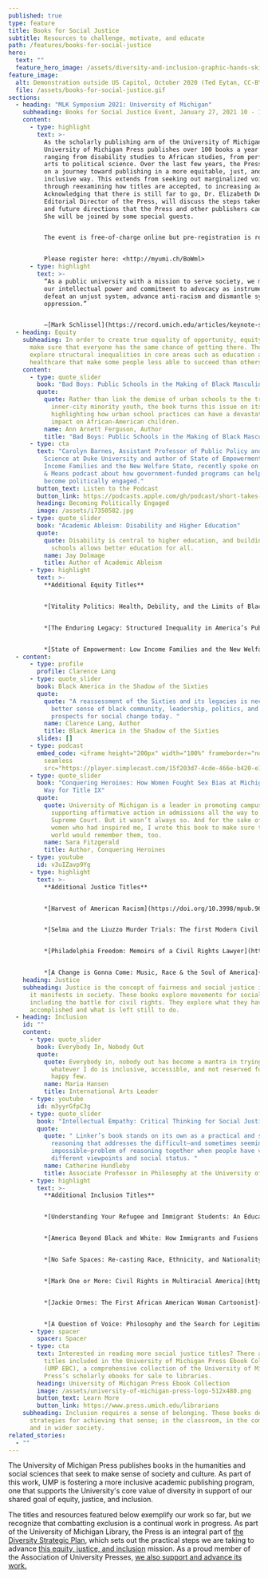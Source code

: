 ```yaml
---
published: true
type: feature
title: Books for Social Justice
subtitle: Resources to challenge, motivate, and educate
path: /features/books-for-social-justice
hero:
  text: ""
  feature_hero_image: /assets/diversity-and-inclusion-graphic-hands-skin-palette.jpeg
feature_image:
  alt: Demonstration outside US Capitol, October 2020 (Ted Eytan, CC-BY-SA)
  file: /assets/books-for-social-justice.gif
sections:
  - heading: "MLK Symposium 2021: University of Michigan"
    subheading: Books for Social Justice Event, January 27, 2021 10 - 11 am ET
    content:
      - type: highlight
        text: >-
          As the scholarly publishing arm of the University of Michigan,
          University of Michigan Press publishes over 100 books a year in topics
          ranging from disability studies to African studies, from performing
          arts to political science. Over the last few years, the Press has been
          on a journey toward publishing in a more equitable, just, and
          inclusive way. This extends from seeking out marginalized voices,
          through reexamining how titles are accepted, to increasing access.
          Acknowledging that there is still far to go, Dr. Elizabeth Demers, the
          Editorial Director of the Press, will discuss the steps taken so far
          and future directions that the Press and other publishers can take.
          She will be joined by some special guests.


          The event is free-of-charge online but pre-registration is required.


          Please register here: <http://myumi.ch/BoWml>
      - type: highlight
        text: >-
          “As a public university with a mission to serve society, we must use
          our intellectual power and commitment to advocacy as instruments to
          defeat an unjust system, advance anti-racism and dismantle systems of
          oppression.” 


          —[Mark Schlissel](https://record.umich.edu/articles/keynote-speakers-praise-mlks-fearlessness-and-perseverance/), President, University of Michigan
  - heading: Equity
    subheading: In order to create true equality of opportunity, equity is needed to
      make sure that everyone has the same chance of getting there. These books
      explore structural inequalities in core areas such as education and
      healthcare that make some people less able to succeed than others.
    content:
      - type: quote_slider
        book: "Bad Boys: Public Schools in the Making of Black Masculinity"
        quote:
          quote: Rather than link the demise of urban schools to the troubles of
            inner-city minority youth, the book turns this issue on its head by
            highlighting how urban school practices can have a devastating
            impact on African-American children.
          name: Ann Arnett Ferguson, Author
          title: "Bad Boys: Public Schools in the Making of Black Masculinity"
      - type: cta
        text: "Carolyn Barnes, Assistant Professor of Public Policy and Political
          Science at Duke University and author of State of Empowerment: Low
          Income Families and the New Welfare State, recently spoke on the Ways
          & Means podcast about how government-funded programs can help parents
          become politically engaged."
        button_text: Listen to the Podcast
        button_link: https://podcasts.apple.com/gh/podcast/short-takes-carolyn-barnes/id1061406250?i=1000470809674
        heading: Becoming Politically Engaged
        image: /assets/i7350582.jpg
      - type: quote_slider
        book: "Academic Ableism: Disability and Higher Education"
        quote:
          quote: Disability is central to higher education, and building more inclusive
            schools allows better education for all.
          name: Jay Dolmage
          title: Author of Academic Ableism
      - type: highlight
        text: >-
          **Additional Equity Titles**


          *[Vitality Politics: Health, Debility, and the Limits of Black Emancipation](https://doi.org/10.3998/mpub.10043782)* by Stephen Knadler


          *[The Enduring Legacy: Structured Inequality in America’s Public Schools](https://doi.org/10.3998/mpub.11645040)* by Mark Ryan


          *[State of Empowerment: Low Income Families and the New Welfare State](https://www.press.umich.edu/10131793/state_of_empowerment)* by Carolyn Barnes
  - content:
      - type: profile
        profile: Clarence Lang
      - type: quote_slider
        book: Black America in the Shadow of the Sixties
        quote:
          quote: "A reassessment of the Sixties and its legacies is necessary to make
            better sense of black community, leadership, politics, and the
            prospects for social change today. "
          name: Clarence Lang, Author
          title: Black America in the Shadow of the Sixties
        slides: []
      - type: podcast
        embed_code: <iframe height="200px" width="100%" frameborder="no" scrolling="no"
          seamless
          src="https://player.simplecast.com/15f203d7-4cde-466e-b420-e1aef1463cf4?dark=false"></iframe>
      - type: quote_slider
        book: "Conquering Heroines: How Women Fought Sex Bias at Michigan and Paved the
          Way for Title IX"
        quote:
          quote: University of Michigan is a leader in promoting campus diversity and
            supporting affirmative action in admissions all the way to the
            Supreme Court. But it wasn’t always so. And for the sake of the
            women who had inspired me, I wrote this book to make sure that the
            world would remember them, too.
          name: Sara Fitzgerald
          title: Author, Conquering Heroines
      - type: youtube
        id: v3uIZavp9Yg
      - type: highlight
        text: >-
          **Additional Justice Titles**


          *[Harvest of American Racism](https://doi.org/10.3998/mpub.9684789)* edited by Robert Shellow


          *[Selma and the Liuzzo Murder Trials: The first Modern Civil Rights Convictions](https://doi.org/10.3998/mpub.9753373)* by James P. Turner


          *[Philadelphia Freedom: Memoirs of a Civil Rights Lawyer](https://www.press.umich.edu/297518/philadelphia_freedom)* by David Kairys


          *[A Change is Gonna Come: Music, Race & the Soul of America](https://www.press.umich.edu/179458/change_is_gonna_come)* (Revised Edition) by Craig Werner
    heading: Justice
    subheading: Justice is the concept of fairness and social justice is fairness as
      it manifests in society. These books explore movements for social justice,
      including the battle for civil rights. They explore what they have
      accomplished and what is left still to do.
  - heading: Inclusion
    id: ""
    content:
      - type: quote_slider
        book: Everybody In, Nobody Out
        quote:
          quote: Everybody in, nobody out has become a mantra in trying to ensure that
            whatever I do is inclusive, accessible, and not reserved for the
            happy few.
          name: Maria Hansen
          title: International Arts Leader
      - type: youtube
        id: m3yyrGfpC3g
      - type: quote_slider
        book: "Intellectual Empathy: Critical Thinking for Social Justice"
        quote:
          quote: " Linker’s book stands on its own as a practical and scholarly guide to
            reasoning that addresses the difficult—and sometimes seemingly
            impossible—problem of reasoning together when people have very
            different viewpoints and social status. "
          name: Catherine Hundleby
          title: Associate Professor in Philosophy at the University of Windsor
      - type: highlight
        text: >-
          **Additional Inclusion Titles**


          *[Understanding Your Refugee and Immigrant Students: An Educational, Cultural, and Linguistic Guide](https://www.press.umich.edu/123975/understanding_your_refugee_and_immigrant_students)* by Jeffra Falitz


          *[America Beyond Black and White: How Immigrants and Fusions are Helping Us Overcome the Racial Divide](https://www.press.umich.edu/268662/america_beyond_black_and_white)* by Ronald Fernandez 


          *[No Safe Spaces: Re-casting Race, Ethnicity, and Nationality in American Theater](https://www.press.umich.edu/1729062/no_safe_spaces)* by Angela C. Pao


          *[Mark One or More: Civil Rights in Multiracial America](https://www.press.umich.edu/325778/mark_one_or_more)* by Kim M. Williams 


          *[Jackie Ormes: The First African American Woman Cartoonist](https://www.press.umich.edu/11368041/jackie_ormes)* by Nancy Goldstein


          *[A Question of Voice: Philosophy and the Search for Legitimacy](https://www.press.umich.edu/10090712/question_of_voice)* by Ron Scapp
      - type: spacer
        spacer: Spacer
      - type: cta
        text: Interested in reading more social justice titles? There are many more
          titles included in the University of Michigan Press Ebook Collection
          (UMP EBC), a comprehensive collection of the University of Michigan
          Press’s scholarly ebooks for sale to libraries.
        heading: University of Michigan Press Ebook Collection
        image: /assets/university-of-michigan-press-logo-512x480.png
        button_text: Learn More
        button_link: https://www.press.umich.edu/librarians
    subheading: Inclusion requires a sense of belonging. These books describe
      strategies for achieving that sense; in the classroom, in the community,
      and in wider society.
related_stories:
  - ""
---
```

The University of Michigan Press publishes books in the humanities and social sciences that seek to make sense of society and culture. As part of this work, UMP is fostering a more inclusive academic publishing program, one that supports the University's core value of diversity in support of our shared goal of equity, justice, and inclusion.

The titles and resources featured below exemplify our work so far, but we recognize that combatting exclusion is a continual work in progress.  As part of the University of Michigan Library, the Press is an integral part of [the Diversity Strategic Plan](https://lib.umich.edu/about-us/about-library/diversity-equity-inclusion-and-accessibility/diversity-strategic-plan), which sets out the practical steps we are taking to advance [this equity, justice, and inclusion](https://www.press.umich.edu/about#equity) mission. As a proud member of the Association of University Presses, [we also support and advance its work.](https://aupresses.org/about-aupresses/committees-task-forces/equity-justice-inclusion-committee/)